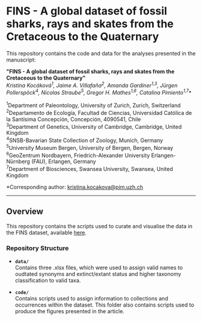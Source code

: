 # FINS - A global dataset of fossil sharks, rays and skates from the Cretaceous to the Quaternary

This repository contains the code and data for the analyses presented in the manuscript:

**"FINS - A global dataset of fossil sharks, rays and skates from the Cretaceous to the Quaternary"**  
**Kristína Kocáková<sup>1*</sup>, Jaime A. Villafaña<sup>2</sup>, Amanda Gardiner<sup>1,3</sup>, Jürgen Pollerspöck<sup>4</sup>, Nicolas Straube<sup>5</sup>, Gregor H. Mathes<sup>1,6</sup>, Catalina Pimiento<sup>1,7</sup>**  

<sup>1</sup>Department of Paleontology, University of Zurich, Zurich, Switzerland <br />
<sup>2</sup>Departamento de Ecología, Facultad de Ciencias, Universidad Católica de la Santísima Concepción, Concepción, 4090541, Chile<br />
<sup>3</sup>Department of Genetics, University of Cambridge, Cambridge, United Kingdom<br />
<sup>4</sup>SNSB-Bavarian State Collection of Zoology, Munich, Germany<br />
<sup>5</sup>University Museum Bergen, University of Bergen, Bergen, Norway<br />
<sup>6</sup>GeoZentrum Nordbayern, Friedrich-Alexander University Erlangen-Nürnberg (FAU), Erlangen, Germany<br />
<sup>7</sup>Department of Biosciences, Swansea University, Swansea, United Kingdom

\*Corresponding author: [kristina.kocakova@pim.uzh.ch](mailto:kristina.kocakova@pim.uzh.ch)

---

## Overview

This repository contains the scripts used to curate and visualise the data in the FINS dataset, available [here](https://shorturl.at/crNeh).


### Repository Structure

- **`data/`**  
  Contains three .xlsx files, which were used to assign valid names to oudtated synonyms and extinct/extant status and higher taxonomy classification to valid taxa. 


- **`code/`**  
  Contains scripts used to assign information to collections and occurrences within the dataset. This folder also contains scripts used to produce the figures presented in the article.
